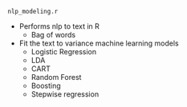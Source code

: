 `nlp_modeling.r`
- Performs nlp to text in R
  - Bag of words
- Fit the text to variance machine learning models
  - Logistic Regression
  - LDA
  - CART
  - Random Forest
  - Boosting
  - Stepwise regression
